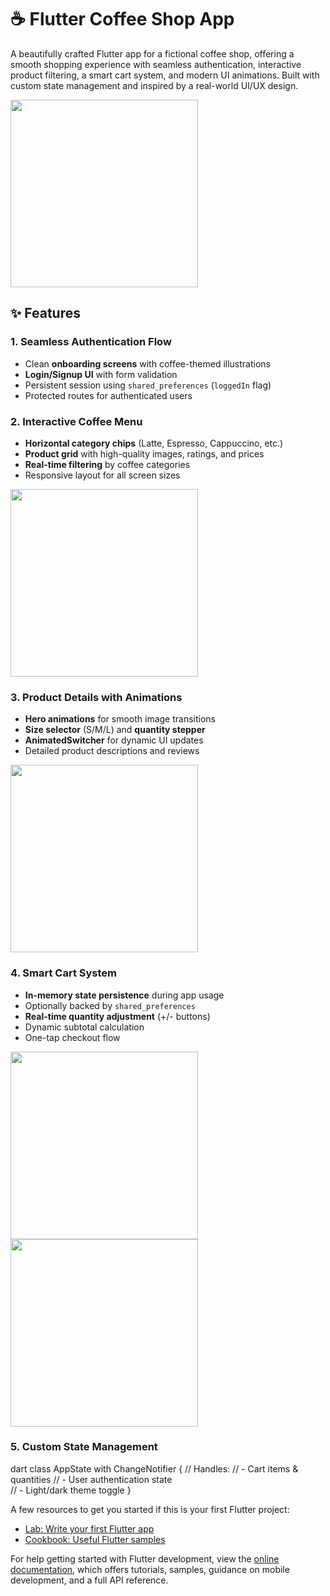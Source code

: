 # ☕ Flutter Coffee Shop App

A beautifully crafted Flutter app for a fictional coffee shop, offering a smooth shopping experience with seamless authentication, interactive product filtering, a smart cart system, and modern UI animations. Built with custom state management and inspired by a real-world UI/UX design.

<img src="https://github.com/user-attachments/assets/f005fc08-7d19-4fd9-85ca-fd6845629eda" width="300"/>

## ✨ Features  

### **1. Seamless Authentication Flow**  
- Clean **onboarding screens** with coffee-themed illustrations  
- **Login/Signup UI** with form validation  
- Persistent session using `shared_preferences` (`loggedIn` flag)  
- Protected routes for authenticated users  

### **2. Interactive Coffee Menu**  
- **Horizontal category chips** (Latte, Espresso, Cappuccino, etc.)  
- **Product grid** with high-quality images, ratings, and prices  
- **Real-time filtering** by coffee categories  
- Responsive layout for all screen sizes  

<img src="https://github.com/user-attachments/assets/ca6f38a3-3b84-4b1a-b4a1-27c081424267" width="300"/>

### **3. Product Details with Animations**  
- **Hero animations** for smooth image transitions  
- **Size selector** (S/M/L) and **quantity stepper**  
- **AnimatedSwitcher** for dynamic UI updates  
- Detailed product descriptions and reviews  

<img src="https://github.com/user-attachments/assets/831a8f04-aeb3-497f-adca-cebe1d2a8b11" width="300"/>

### **4. Smart Cart System**  
- **In-memory state persistence** during app usage  
- Optionally backed by `shared_preferences`  
- **Real-time quantity adjustment** (+/- buttons)  
- Dynamic subtotal calculation  
- One-tap checkout flow  

<img src="https://github.com/user-attachments/assets/ab72a693-2342-4b82-881e-1553c572f024" width="300"/>
<img src="https://github.com/user-attachments/assets/5d1ce5bb-63e5-40f0-bf14-1b2b1ee5e9fc" width="300"/>



### **5. Custom State Management**  
dart
class AppState with ChangeNotifier {
  // Handles: 
  // - Cart items & quantities
  // - User authentication state  
  // - Light/dark theme toggle
}

A few resources to get you started if this is your first Flutter project:

- [Lab: Write your first Flutter app](https://docs.flutter.dev/get-started/codelab)
- [Cookbook: Useful Flutter samples](https://docs.flutter.dev/cookbook)

For help getting started with Flutter development, view the
[online documentation](https://docs.flutter.dev/), which offers tutorials,
samples, guidance on mobile development, and a full API reference.
